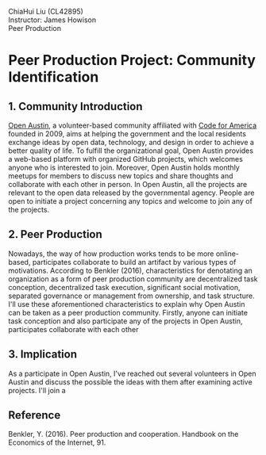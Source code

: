 ChiaHui Liu (CL42895) <br>
Instructor: James Howison<br>
Peer Production<br>
# Peer Production Project: Community Identification
## 1. Community Introduction
[Open Austin](https://www.open-austin.org/), a volunteer-based community affiliated with [Code for America](https://www.codeforamerica.org/) founded in 2009, aims at helping the government and the local residents exchange ideas by open data, technology, and design in order to achieve a better quality of life. To fulfill the organizational goal, Open Austin provides a web-based platform with organized GitHub projects, which welcomes anyone who is interested to join. 
Moreover, Open Austin holds monthly meetups for members to discuss new topics and share thoughts and collaborate with each other in person. In Open Austin, all the projects are relevant to the open data released by the governmental agency. People are open to initiate a project concerning any topics and welcome to join any of the projects.

## 2. Peer Production
Nowadays, the way of how production works tends to be more online-based, participates collaborate to build an artifact by various types of motivations. According to Benkler (2016), characteristics for denotating an organization as a form of peer production community are decentralized task conception, decentralized task execution, significant social motivation, separated governance or management from ownership, and task structure. I'll use these aforementioned characteristics to explain why Open Austin can be taken as a peer production community.
Firstly, anyone can initiate task conception and also participate any of the projects in Open Austin, participates collaborate with each other 

## 3. Implication
As a participate in Open Austin, I've reached out several volunteers in Open Austin and discuss the possible the ideas with them after examining active projects. I'll join a 

## Reference
Benkler, Y. (2016). Peer production and cooperation. Handbook on the Economics of the Internet, 91.
